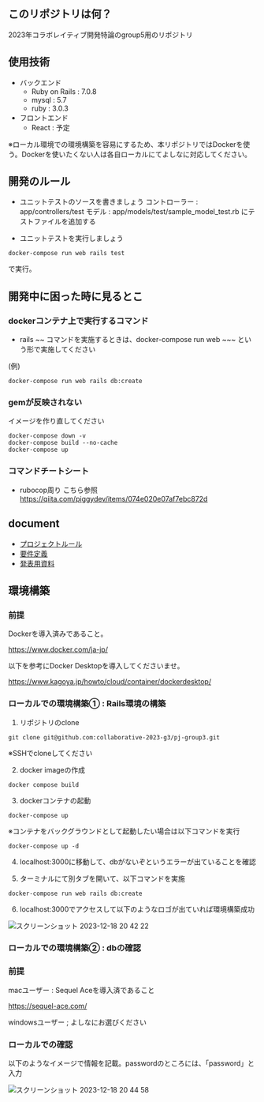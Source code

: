 ## このリポジトリは何？
2023年コラボレイティブ開発特論のgroup5用のリポジトリ

## 使用技術
- バックエンド
  - Ruby on Rails :  7.0.8
  - mysql : 5.7
  - ruby : 3.0.3
- フロントエンド
  - React : 予定

※ローカル環境での環境構築を容易にするため、本リポジトリではDockerを使う。Dockerを使いたくない人は各自ローカルにてよしなに対応してください。

## 開発のルール
- ユニットテストのソースを書きましょう
コントローラー : app/controllers/test
モデル : app/models/test/sample_model_test.rb
にテストファイルを追加する

- ユニットテストを実行しましょう

```
docker-compose run web rails test
```

で実行。


## 開発中に困った時に見るとこ
### dockerコンテナ上で実行するコマンド
- rails ~~ コマンドを実施するときは、docker-compose run web ~~~ という形で実施してください

(例)
```
docker-compose run web rails db:create
```

### gemが反映されない
イメージを作り直してください

```
docker-compose down -v
docker-compose build --no-cache
docker-compose up
```


### コマンドチートシート
- rubocop周り
こちら参照
https://qiita.com/piggydev/items/074e020e07af7ebc872d




## document
- [プロジェクトルール](https://docs.google.com/spreadsheets/d/1Qavelva38QyGFl-3XhiZfrxMIoPjNZEDw0jYjMzqyIo/edit#gid=460705601)
- [要件定義]([https://docs.google.com/spreadsheets/d/1Qavelva38QyGFl-3XhiZfrxMIoPjNZEDw0jYjMzqyIo/edit#gid=460705601](https://docs.google.com/spreadsheets/d/1Qavelva38QyGFl-3XhiZfrxMIoPjNZEDw0jYjMzqyIo/edit#gid=0))
- [発表用資料](https://docs.google.com/presentation/d/1uQXVScWNPHEZQwa6m0KHZ_uFJn5nL9CfjdL2pA_M_Lo/edit#slide=id.p)


## 環境構築
### 前提
Dockerを導入済みであること。

https://www.docker.com/ja-jp/

以下を参考にDocker Desktopを導入してくださいませ。

https://www.kagoya.jp/howto/cloud/container/dockerdesktop/

### ローカルでの環境構築① : Rails環境の構築
1. リポジトリのclone

```
git clone git@github.com:collaborative-2023-g3/pj-group3.git
```

※SSHでcloneしてください

2. docker imageの作成

```
docker compose build
```

3. dockerコンテナの起動

```
docker-compose up
```

※コンテナをバックグラウンドとして起動したい場合は以下コマンドを実行

```
docker-compose up -d
```

4. localhost:3000に移動して、dbがないぞというエラーが出ていることを確認

5. ターミナルにて別タブを開いて、以下コマンドを実施
```
docker-compose run web rails db:create
```

6. localhost:3000でアクセスして以下のようなロゴが出ていれば環境構築成功

![スクリーンショット 2023-12-18 20 42 22](https://github.com/collaborative-2023-g3/pj-group3/assets/71912259/fa81555f-0192-47fb-8cbe-73300ec911c9)


### ローカルでの環境構築② : dbの確認
### 前提
macユーザー : Sequel Aceを導入済であること

https://sequel-ace.com/

windowsユーザー ; よしなにお選びください

### ローカルでの確認
以下のようなイメージで情報を記載。passwordのところには、「password」と入力

![スクリーンショット 2023-12-18 20 44 58](https://github.com/collaborative-2023-g3/pj-group3/assets/71912259/5aabe8ab-be55-4109-8c52-3a1495dfd2fa)
